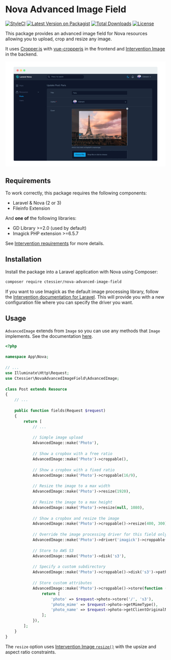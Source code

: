# Nova Advanced Image Field

[![StyleCI](https://github.styleci.io/repos/156091175/shield?branch=1.x)](https://github.styleci.io/repos/156091175)
[![Latest Version on Packagist](https://img.shields.io/packagist/v/ctessier/nova-advanced-image-field.svg?style=flat-square)](https://packagist.org/packages/ctessier/nova-advanced-image-field)
[![Total Downloads](https://img.shields.io/packagist/dm/ctessier/nova-advanced-image-field.svg?style=flat-square)](https://packagist.org/packages/ctessier/nova-advanced-image-field)
[![License](https://img.shields.io/github/license/ctessier/nova-advanced-image-field?color=%23B2878B&style=flat-square)](https://packagist.org/packages/ctessier/nova-advanced-image-field)

This package provides an advanced image field for Nova resources allowing you to upload, crop and resize any image.

It uses [Cropper.js](https://fengyuanchen.github.io/cropperjs) with [vue-cropperjs](https://github.com/Agontuk/vue-cropperjs) in the frontend and [Intervention Image](http://image.intervention.io) in the backend.

![screenshot of the advanced image field](https://github.com/ctessier/nova-advanced-image-field/blob/1.x/screenshot.png?raw=true)

## Requirements

To work correctly, this package requires the following components:
- Laravel & Nova (2 or 3)
- Fileinfo Extension

And **one of** the following libraries:
- GD Library >=2.0 (used by default)
- Imagick PHP extension >=6.5.7

See [Intervention requirements](http://image.intervention.io/getting_started/installation) for more details.

## Installation

Install the package into a Laravel application with Nova using Composer:

```bash
composer require ctessier/nova-advanced-image-field
```

If you want to use Imagick as the default image processing library, follow the [Intervention documentation for Laravel](http://image.intervention.io/getting_started/installation#laravel).
This will provide you with a new configuration file where you can specify the driver you want.

## Usage

`AdvancedImage` extends from `Image` so you can use any methods that `Image` implements. See the documentation [here](https://nova.laravel.com/docs/3.0/resources/file-fields.html).

```php
<?php

namespace App\Nova;

// ...
use Illuminate\Http\Request;
use Ctessier\NovaAdvancedImageField\AdvancedImage;

class Post extends Resource
{
    // ...

    public function fields(Request $request)
    {
        return [
            // ...

            // Simple image upload
            AdvancedImage::make('Photo'),

            // Show a cropbox with a free ratio
            AdvancedImage::make('Photo')->croppable(),

            // Show a cropbox with a fixed ratio
            AdvancedImage::make('Photo')->croppable(16/9),

            // Resize the image to a max width
            AdvancedImage::make('Photo')->resize(1920),

            // Resize the image to a max height
            AdvancedImage::make('Photo')->resize(null, 1080),

            // Show a cropbox and resize the image
            AdvancedImage::make('Photo')->croppable()->resize(400, 300),

            // Override the image processing driver for this field only
            AdvancedImage::make('Photo')->driver('imagick')->croppable(),

            // Store to AWS S3
            AdvancedImage::make('Photo')->disk('s3'),

            // Specify a custom subdirectory
            AdvancedImage::make('Photo')->croppable()->disk('s3')->path('image'),

            // Store custom attributes
            AdvancedImage::make('Photo')->croppable()->store(function (Request $request, $model) {
                return [
                    'photo' => $request->photo->store('/', 's3'),
                    'photo_mime' => $request->photo->getMimeType(),
                    'photo_name' => $request->photo->getClientOriginalName(),
                ];
            }),
        ];
    }
}
```

The `resize` option uses [Intervention Image `resize()`](http://image.intervention.io/api/resize) with the upsize and aspect ratio constraints.

